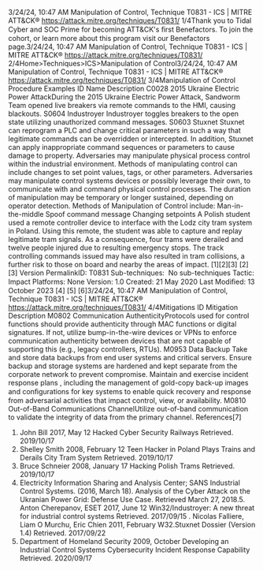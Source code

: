 3/24/24, 10:47 AM Manipulation of Control, Technique T0831 - ICS | MITRE ATT&CK®
https://attack.mitre.org/techniques/T0831/ 1/4Thank you to Tidal Cyber and SOC Prime for becoming ATT&CK's ﬁrst Benefactors. To join the cohort, or learn more about this program visit our
Benefactors page.3/24/24, 10:47 AM Manipulation of Control, Technique T0831 - ICS | MITRE ATT&CK®
https://attack.mitre.org/techniques/T0831/ 2/4Home>Techniques>ICS>Manipulation of Control3/24/24, 10:47 AM Manipulation of Control, Technique T0831 - ICS | MITRE ATT&CK®
https://attack.mitre.org/techniques/T0831/ 3/4Manipulation of Control
Procedure Examples
ID Name Description
C0028 2015 Ukraine
Electric Power
AttackDuring the 2015 Ukraine Electric Power Attack, Sandworm Team opened live breakers via remote
commands to the HMI, causing blackouts. 
S0604 Industroyer Industroyer toggles breakers to the open state utilizing unauthorized command messages. 
S0603 Stuxnet Stuxnet can reprogram a PLC and change critical parameters in such a way that legitimate commands
can be overridden or intercepted. In addition, Stuxnet can apply inappropriate command sequences or
parameters to cause damage to property. Adversaries may manipulate physical process control within the industrial environment. Methods of manipulating control can include
changes to set point values, tags, or other parameters. Adversaries may manipulate control systems devices or possibly leverage their own,
to communicate with and command physical control processes. The duration of manipulation may be temporary or longer sustained,
depending on operator detection.
Methods of Manipulation of Control include:
Man-in-the-middle
Spoof command message
Changing setpoints
A Polish student used a remote controller device to interface with the Lodz city tram system in Poland. Using this remote, the student
was able to capture and replay legitimate tram signals. As a consequence, four trams were derailed and twelve people injured due to
resulting emergency stops. The track controlling commands issued may have also resulted in tram collisions, a further risk to those on
board and nearby the areas of impact. [1][2][3]
[2]
[3]
Version PermalinkID: T0831
Sub-techniques:  No sub-techniques
 
Tactic: Impact
 
Platforms: None
Version: 1.0
Created: 21 May 2020
Last Modiﬁed: 13 October 2023
[4]
[5]
[6]3/24/24, 10:47 AM Manipulation of Control, Technique T0831 - ICS | MITRE ATT&CK®
https://attack.mitre.org/techniques/T0831/ 4/4Mitigations
ID Mitigation Description
M0802 Communication
AuthenticityProtocols used for control functions should provide authenticity through MAC functions or digital
signatures. If not, utilize bump-in-the-wire devices or VPNs to enforce communication authenticity
between devices that are not capable of supporting this (e.g., legacy controllers, RTUs).
M0953 Data Backup Take and store data backups from end user systems and critical servers. Ensure backup and storage
systems are hardened and kept separate from the corporate network to prevent compromise.
Maintain and exercise incident response plans , including the management of gold-copy back-up
images and conﬁgurations for key systems to enable quick recovery and response from adversarial
activities that impact control, view, or availability.
M0810 Out-of-Band
Communications
ChannelUtilize out-of-band communication to validate the integrity of data from the primary channel.
References[7]
1. John Bill 2017, May 12 Hacked Cyber Security Railways
Retrieved. 2019/10/17
2. Shelley Smith 2008, February 12 Teen Hacker in Poland Plays
Trains and Derails City Tram System Retrieved. 2019/10/17
3. Bruce Schneier 2008, January 17 Hacking Polish Trams
Retrieved. 2019/10/17
4. Electricity Information Sharing and Analysis Center; SANS
Industrial Control Systems. (2016, March 18). Analysis of the
Cyber Attack on the Ukranian Power Grid: Defense Use Case.
Retrieved March 27, 2018.5. Anton Cherepanov, ESET 2017, June 12 Win32/Industroyer: A
new threat for industrial control systems Retrieved.
2017/09/15
 . Nicolas Falliere, Liam O Murchu, Eric Chien 2011, February
W32.Stuxnet Dossier (Version 1.4) Retrieved. 2017/09/22
7. Department of Homeland Security 2009, October Developing
an Industrial Control Systems Cybersecurity Incident
Response Capability Retrieved. 2020/09/17